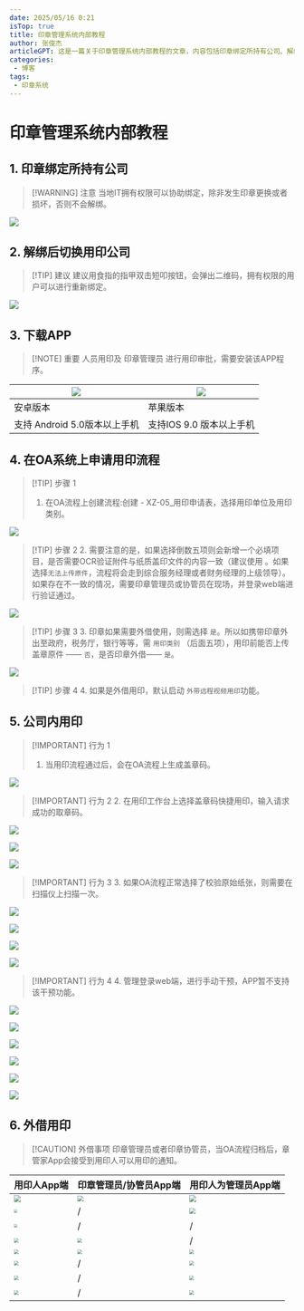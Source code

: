 ```yaml
---
date: 2025/05/16 0:21
isTop: true
title: 印章管理系统内部教程
author: 张俊杰
articleGPT: 这是一篇关于印章管理系统内部教程的文章，内容包括印章绑定所持有公司、解绑后切换用印公司、下载APP、在OA系统上申请用印流程、公司内用印等方面的详细教程。
categories:
 - 博客
tags:
 - 印章系统
---
```


# 印章管理系统内部教程

<ArticleGPT />

## 1. 印章绑定所持有公司

> [!WARNING] 注意
> 当地IT拥有权限可以协助绑定，除非发生印章更换或者损坏，否则不会解绑。

![](https://gitee.com/zhangjunjiee/article-images/raw/master/images/20250514212057176.png)

## 2. 解绑后切换用印公司

> [!TIP] 建议
> 建议用食指的指甲双击短叩按钮，会弹出二维码，拥有权限的用户可以进行重新绑定。

![](https://gitee.com/zhangjunjiee/article-images/raw/master/images/20250514212511545.png)

## 3. 下载APP

> [!NOTE] 重要
> 人员用印及 印章管理员 进行用印审批，需要安装该APP程序。

| ![](https://gitee.com/zhangjunjiee/article-images/raw/master/images/20250514212915669.png) | ![](https://gitee.com/zhangjunjiee/article-images/raw/master/images/image-20250514213110622.png) |
| ------------------------------------------------------------ | ------------------------------------------------------------ |
| 安卓版本                                                     | 苹果版本                                                     |
| 支持 Android 5.0版本以上手机                                 | 支持IOS 9.0 版本以上手机                                     |



## 4. 在OA系统上申请用印流程

> [!TIP] 步骤 1
> 1. 在OA流程上创建流程:创建 - XZ-05_用印申请表，选择用印单位及用印类别。

![](https://gitee.com/zhangjunjiee/article-images/raw/master/images/20250516000517396.png)

> [!TIP] 步骤 2
> 2. 需要注意的是，如果选择倒数五项则会新增一个必填项目，是否需要OCR验证附件与纸质盖印文件的内容一致（建议使用 。如果选择`无法上传原件`，流程将会走到综合服务经理或者财务经理的上级领导）。如果存在不一致的情况，需要印章管理员或协管员在现场，并登录web端进行验证通过。

![](https://gitee.com/zhangjunjiee/article-images/raw/master/images/20250514221315750.png)

> [!TIP] 步骤 3
> 3. 印章如果需要外借使用，则需选择 `是`。所以如携带印章外出至政府，税务厅，银行等等，需 `用印类别` （后面五项），用印前能否上传盖章原件 —— `否`，是否印章外借—— `是`。

![](https://gitee.com/zhangjunjiee/article-images/raw/master/images/20250514222234612.png)

> [!TIP] 步骤 4
> 4. 如果是外借用印，默认启动 `外带远程视频用印`功能。

## 5. 公司内用印

> [!IMPORTANT] 行为 1
> 1. 当用印流程通过后，会在OA流程上生成盖章码。

![](https://gitee.com/zhangjunjiee/article-images/raw/master/images/20250516000636443.png)

> [!IMPORTANT] 行为 2
> 2. 在用印工作台上选择盖章码快捷用印，输入请求成功的取章码。

![](https://gitee.com/zhangjunjiee/article-images/raw/master/images/20250516000807410.png)

![](https://gitee.com/zhangjunjiee/article-images/raw/master/images/20250516000945949.png)



![](https://gitee.com/zhangjunjiee/article-images/raw/master/images/20250514234423425.png)

> [!IMPORTANT] 行为 3
> 3. 如果OA流程正常选择了校验原始纸张，则需要在扫描仪上扫描一次。

![](https://gitee.com/zhangjunjiee/article-images/raw/master/images/20250514234351441.png)

![](https://gitee.com/zhangjunjiee/article-images/raw/master/images/20250514235333473.png)

![](https://gitee.com/zhangjunjiee/article-images/raw/master/images/image-20250514235504052.png)



![](https://gitee.com/zhangjunjiee/article-images/raw/master/images/20250514235738543.png)

> [!IMPORTANT] 行为 4
> 4. 管理登录web端，进行手动干预，APP暂不支持该干预功能。

![](https://gitee.com/zhangjunjiee/article-images/raw/master/images/20250514235926327.png)

![](https://gitee.com/zhangjunjiee/article-images/raw/master/images/20250515000047647.png)

![](https://gitee.com/zhangjunjiee/article-images/raw/master/images/20250516002649490.png)

![](https://gitee.com/zhangjunjiee/article-images/raw/master/images/20250516001145417.png)

![](https://gitee.com/zhangjunjiee/article-images/raw/master/images/20250516001544499.png)

![](https://gitee.com/zhangjunjiee/article-images/raw/master/images/20250515000909053.png)



## 6. 外借用印

> [!CAUTION] 外借事项
> 印章管理员或者印章协管员，当OA流程归档后，章管家App会接受到用印人可以用印的通知。

| 用印人App端                                                  | 印章管理员/协管员App端                                       | 用印人为管理员App端                                          |
| ------------------------------------------------------------ | ------------------------------------------------------------ | ------------------------------------------------------------ |
| <img src="https://gitee.com/zhangjunjiee/article-images/raw/master/images/20250515220926178.png" style="zoom:77%;" /> | <img src="https://gitee.com/zhangjunjiee/article-images/raw/master/images/20250515215530971.png" style="zoom:66%;" /> | <img src="https://gitee.com/zhangjunjiee/article-images/raw/master/images/20250515220926178.png" style="zoom:75%;" /> |
| <img src="https://gitee.com/zhangjunjiee/article-images/raw/master/images/20250515220155779.png" style="zoom:38%;" /> | /                                                            | <img src="https://gitee.com/zhangjunjiee/article-images/raw/master/images/20250515221509591.png" style="zoom:66%;" /> |
| <img src="https://gitee.com/zhangjunjiee/article-images/raw/master/images/image-20250515223030838.png" style="zoom:38%;" /> | /                                                            | /                                                            |
| <img src="https://gitee.com/zhangjunjiee/article-images/raw/master/images/20250515233841800.png" style="zoom:50%;" /> | <img src="https://gitee.com/zhangjunjiee/article-images/raw/master/images/20250515223739115.png" style="zoom:50%;" /> | /                                                            |
| <img src="https://gitee.com/zhangjunjiee/article-images/raw/master/images/20250515221828782.png" style="zoom:50%;" /> | <img src="https://gitee.com/zhangjunjiee/article-images/raw/master/images/20250515221828782.png" style="zoom:50%;" /> | <img src="https://gitee.com/zhangjunjiee/article-images/raw/master/images/20250515221828782.png" style="zoom:50%;" /> |
| <img src="https://gitee.com/zhangjunjiee/article-images/raw/master/images/20250515222122470.png" style="zoom:50%;" /> | /                                                            | <img src="https://gitee.com/zhangjunjiee/article-images/raw/master/images/20250515222122470.png" style="zoom:50%;" /> |
| <img src="https://gitee.com/zhangjunjiee/article-images/raw/master/images/20250515222346313.png" style="zoom:50%;" /> | /                                                            | <img src="https://gitee.com/zhangjunjiee/article-images/raw/master/images/20250515222346313.png" style="zoom:50%;" /> |
| <img src="https://gitee.com/zhangjunjiee/article-images/raw/master/images/20250516002439560.png" style="zoom:50%;" /> | /                                                            | <img src="https://gitee.com/zhangjunjiee/article-images/raw/master/images/20250516002439560.png" style="zoom:50%;" /> |





